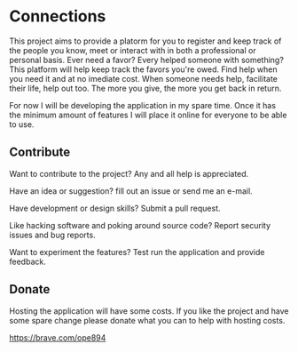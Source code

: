 # Connections

This project aims to provide a platorm for you to register and keep track of the people you know, meet or interact with in  both a professional or personal basis. Ever need a favor? Every helped someone with something? This platform will help keep track the favors you're owed. Find help when you need it and at no imediate cost. When someone needs help, facilitate their life, help out too. The more you give, the more you get back in return.

For now I will be developing the application in my spare time.
Once it has the minimum amount of features I will place it online for everyone to be able to use.

## Contribute

Want to contribute to the project? Any and all help is appreciated.

Have an idea or suggestion? fill out an issue or send me an e-mail.

Have development or design skills? Submit a pull request.

Like hacking software and poking around source code? Report security issues and bug reports.

Want to experiment the features? Test run the application and provide feedback.

## Donate

Hosting the application will have some costs.
If you like the project and have some spare change please donate what you can to help with hosting costs.

https://brave.com/ope894
